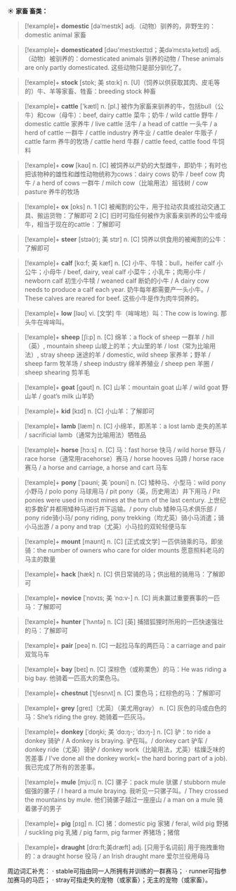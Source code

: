 ☀ <span class="category">**家畜 畜类：**</span>
>[!example]+ <span class="vocabulary">**domestic**</span> [dəˈmestɪk]
> <span class="definition">adj.（动物）驯养的，非野生的：</span>domestic animal 家畜        
           
>[!example]+ <span class="vocabulary">**domesticated**</span> [dəʊ'mestɪkeɪtɪd；美dəˈmɛstəˌketɪd]
> <span class="definition">adj.（动物）被驯养的：</span>domesticated animals 驯养的动物 / These animals are only partly domesticated. 这些动物只是部分驯化了。

>[!example]+ <span class="vocabulary">**stock**</span> [stɒk; 美 stɑ:k]
> <span class="definition">n. [U]（饲养以供获取其肉、皮毛等的）牛、羊等家畜、牲畜：</span>breeding stock 种畜

>[!example]+ <span class="vocabulary">**cattle**</span> ['kætl] 
> <span class="definition">n. [pl.] 被作为家畜来驯养的牛，包括bull（公牛）和cow（母牛）：</span>beef, dairy cattle 菜牛；奶牛 / wild cattle 野牛 / domestic cattle 家养牛 / live cattle 活牛 / a head of cattle 一头牛 / a herd of cattle 一群牛 / cattle industry 养牛业 / cattle dealer 牛贩子 / cattle farm 养牛的牧场 / cattle herd 牛群 / cattle feed, cattle food 牛饲料

>[!example]+ <span class="vocabulary">**cow**</span> [kaʊ] 
> <span class="definition">n. [C] 被饲养以产奶的大型雌牛，即奶牛；有时也把该物种的雄性和雌性动物统称为cows：</span>dairy cows 奶牛 / beef cow 肉牛 / a herd of cows 一群牛 / milch cow（比喻用法）摇钱树 / cow pasture 养牛的牧场

>[!example]+ <span class="vocabulary">**ox**</span> [ɒks] 
> <span class="definition">n. 1 [C] 被阉割的公牛，用于拉动农具或拉动交通工具、搬运货物：</span>了解即可 <span class="definition">2 [C] 旧时可指任何被作为家畜来驯养的公牛或母牛，相当于现在的cattle：</span>了解即可
           
>[!example]+ <span class="vocabulary">**steer**</span> [stɪə(r); 美 stɪr]
> <span class="definition">n. [C] 饲养以供食用的被阉割的公牛：</span>了解即可
           
>[!example]+ <span class="vocabulary">**calf**</span> [kɑ:f; 美 kæf]
> <span class="definition">n. [C] 小牛、牛犊：</span>bull，heifer calf 小公牛；小母牛 / beef, dairy, veal calf 小菜牛；小乳牛；肉用小牛 / newborn calf 初生小牛犊 / weaned calf 断奶的小牛 / A dairy cow needs to produce a calf each year. 奶牛每年都需要产一头小牛。/ These calves are reared for beef. 这些小牛是作为肉牛饲养的。

>[!example]+ <span class="vocabulary">**low**</span> [ləʊ] 
> <span class="definition">vi. [文学] 牛（哞哞地）叫：</span>The cow is lowing. 那头牛在哞哞叫。

>[!example]+ <span class="vocabulary">**sheep**</span> [ʃi:p] 
> <span class="definition">n. [C] 绵羊：</span>a flock of sheep 一群羊 / hill（英）, mountain sheep 山坡上的羊；大山里的羊 / lost（常为比喻用法）, stray sheep 迷途的羊 / domestic, wild sheep 家养羊；野羊 / sheep farm 牧羊场 / sheep industry 绵羊养殖业 / sheep pen 羊圈 / sheep shearing 剪羊毛

>[!example]+ <span class="vocabulary">**goat**</span> [ɡəʊt] 
> <span class="definition">n. [C] 山羊：</span>mountain goat 山羊 / wild goat 野山羊 / goat’s milk 山羊奶

>[!example]+ <span class="vocabulary">**kid**</span> [kɪd] 
> <span class="definition">n. [C] 小山羊：</span>了解即可

>[!example]+ <span class="vocabulary">**lamb**</span> [læm] 
> <span class="definition">n. [C] 小绵羊，即羔羊：</span>a lost lamb 走失的羔羊 / sacrificial lamb（通常为比喻用法）牺牲品

>[!example]+ <span class="vocabulary">**horse**</span> [hɔ:s] 
> <span class="definition">n. [C] 马：</span>fast horse 快马 / wild horse 野马 / race horse（通常用racehorse）赛马 / horse hooves 马蹄 / horse race 赛马 / a horse and carriage, a horse and cart 马车
                       
>[!example]+ <span class="vocabulary">**pony**</span> [ˈpəʊni; 美 ˈpoʊni]
> <span class="definition">n. [C] 矮种马、小型马：</span>wild pony 小野马 / polo pony 马球用马 / pit pony（英，历史用法）井下用马 / Pit ponies were used in most mines at the turn of the last century. 上世纪初多数矿井都用矮种马进行井下运输。/ pony club 矮种马马术俱乐部 / pony ride骑小马/ pony riding, pony trekking（均尤英）骑小马消遣；骑小马出游 / a pony and trap（尤英）小马拉的双轮轻便马车

>[!example]+ <span class="vocabulary">**mount**</span> [maʊnt]
> <span class="definition">n. [C] [正式或文学] 一匹供骑乘的马，即坐骑：</span>the number of owners who care for older mounts 愿意照料老马的马主的数量          

>[!example]+ <span class="vocabulary">**hack**</span> [hæk]
> <span class="definition">n. [C] 供日常骑的马；供出租的骑用马：</span>了解即可
            
>[!example]+ <span class="vocabulary">**novice**</span> [ˈnɒvɪs; 美 ˈnɑ:v-]
> <span class="definition">n. [C] 尚未赢过重要赛事的一匹马：</span>了解即可

>[!example]+ <span class="vocabulary">**hunter**</span> ['hʌntə] 
> <span class="definition">n. [C] [英] 捕猎狐狸时所用的一匹快速强壮的马：</span>了解即可

>[!example]+ <span class="vocabulary">**pair**</span> [peə] 
> <span class="definition">n. [C] 一起拉马车的两匹马：</span>a carriage and pair 双驾马车

>[!example]+ <span class="vocabulary">**bay**</span> [beɪ] 
> <span class="definition">n. [C] 深棕色（或称栗色）的马：</span>He was riding a big bay. 他骑着一匹高大的栗色马。
           
>[!example]+ <span class="vocabulary">**chestnut**</span> [ˈtʃesnʌt]
> <span class="definition">n. [C] 栗色马；红棕色的马：</span>了解即可
 
>[!example]+ <span class="vocabulary">**grey**</span> [ɡreɪ]（尤英）（美尤用gray）
> <span class="definition">n. [C] 灰色的马或白色的马：</span>She’s riding the grey. 她骑着一匹灰马。
           
>[!example]+ <span class="vocabulary">**donkey**</span> [ˈdɒŋki; 美 ˈdɑ:ŋ-; ˈdɔ:ŋ-]
> <span class="definition">n. [C] 驴：</span>to ride a donkey 骑驴 / A donkey is braying. 驴在叫。/ donkey cart 驴车 / donkey ride（尤英）骑驴 / donkey work（比喻用法，尤英）枯燥乏味的苦差事 / I've done all the donkey work(= the hard boring part of a job). 我已完成了所有的苦差事。
           
>[!example]+ <span class="vocabulary">**mule**</span> [mju:l]
> <span class="definition">n. [C] 骡子：</span>pack mule 驮骡 / stubborn mule 倔强的骡子 / I heard a mule braying. 我听见一只骡子叫。/ They crossed the mountains by mule. 他们骑骡子越过一座座山 / a man on a mule 骑着骡子的男子

>[!example]+ <span class="vocabulary">**pig**</span> [pɪɡ] 
> <span class="definition">n. [C] 猪：</span>domestic pig 家猪 / feral, wild pig 野猪 / suckling pig 乳猪 / pig farm, pig farmer 养猪场；猪倌
           
>[!example]+ <span class="vocabulary">**draught**</span> [drɑ:ft;美dræft]
> <span class="definition">adj. [只用于名词前] 用于拖拽重物的：</span>a draught horse 役马 / an Irish draught mare 爱尔兰役用母马

周边词汇补充：
· stable可指由同一人所拥有并训练的一群赛马；
· runner可指参加赛马的马匹；
· stray可指走失的宠物（或家畜）；无主的宠物（或家畜）。
